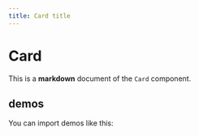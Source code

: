 ```yaml
---
title: Card title
---
```


# Card

This is a **markdown** document of the `Card` component.

## demos

You can import demos like this:

<Demo src="./demos/demo1.tsx" />

<Demo src="./demos/demo2.tsx" />

